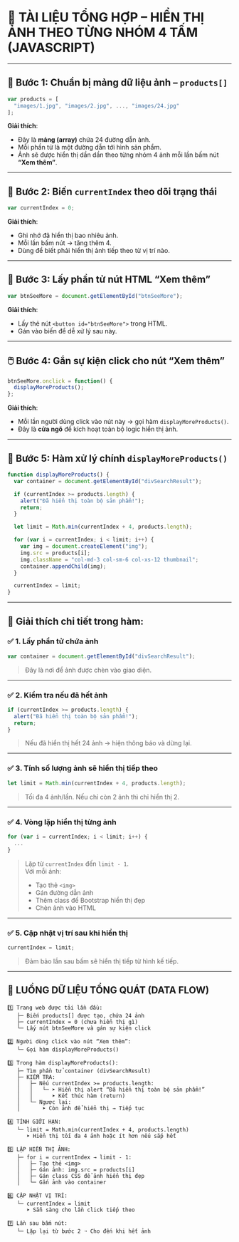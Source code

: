 
# 📘 TÀI LIỆU TỔNG HỢP – HIỂN THỊ ẢNH THEO TỪNG NHÓM 4 TẤM (JAVASCRIPT)

---

## 🧩 Bước 1: Chuẩn bị mảng dữ liệu ảnh – `products[]`

```javascript
var products = [
  "images/1.jpg", "images/2.jpg", ..., "images/24.jpg"
];
```

**Giải thích**:
- Đây là **mảng (array)** chứa 24 đường dẫn ảnh.
- Mỗi phần tử là một đường dẫn tới hình sản phẩm.
- Ảnh sẽ được hiển thị dần dần theo từng nhóm 4 ảnh mỗi lần bấm nút **“Xem thêm”**.

---

## 🔢 Bước 2: Biến `currentIndex` theo dõi trạng thái

```javascript
var currentIndex = 0;
```

**Giải thích**:
- Ghi nhớ đã hiển thị bao nhiêu ảnh.
- Mỗi lần bấm nút → tăng thêm 4.
- Dùng để biết phải hiển thị ảnh tiếp theo từ vị trí nào.

---

## 🔗 Bước 3: Lấy phần tử nút HTML “Xem thêm”

```javascript
var btnSeeMore = document.getElementById("btnSeeMore");
```

**Giải thích**:
- Lấy thẻ nút `<button id="btnSeeMore">` trong HTML.
- Gán vào biến để dễ xử lý sau này.

---

## 🖱️ Bước 4: Gắn sự kiện click cho nút “Xem thêm”

```javascript
btnSeeMore.onclick = function() {
  displayMoreProducts();
};
```

**Giải thích**:
- Mỗi lần người dùng click vào nút này → gọi hàm `displayMoreProducts()`.
- Đây là **cửa ngõ** để kích hoạt toàn bộ logic hiển thị ảnh.

---

## 🧠 Bước 5: Hàm xử lý chính `displayMoreProducts()`

```javascript
function displayMoreProducts() {
  var container = document.getElementById("divSearchResult");

  if (currentIndex >= products.length) {
    alert("Đã hiển thị toàn bộ sản phẩm!");
    return;
  }

  let limit = Math.min(currentIndex + 4, products.length);

  for (var i = currentIndex; i < limit; i++) {
    var img = document.createElement("img");
    img.src = products[i];
    img.className = "col-md-3 col-sm-6 col-xs-12 thumbnail";
    container.appendChild(img);
  }

  currentIndex = limit;
}
```

---

## 📌 Giải thích chi tiết trong hàm:

### ✅ 1. Lấy phần tử chứa ảnh
```javascript
var container = document.getElementById("divSearchResult");
```
> Đây là nơi để ảnh được chèn vào giao diện.

---

### ✅ 2. Kiểm tra nếu đã hết ảnh
```javascript
if (currentIndex >= products.length) {
  alert("Đã hiển thị toàn bộ sản phẩm!");
  return;
}
```
> Nếu đã hiển thị hết 24 ảnh → hiện thông báo và dừng lại.

---

### ✅ 3. Tính số lượng ảnh sẽ hiển thị tiếp theo
```javascript
let limit = Math.min(currentIndex + 4, products.length);
```
> Tối đa 4 ảnh/lần. Nếu chỉ còn 2 ảnh thì chỉ hiển thị 2.

---

### ✅ 4. Vòng lặp hiển thị từng ảnh
```javascript
for (var i = currentIndex; i < limit; i++) {
  ...
}
```
> Lặp từ `currentIndex` đến `limit - 1`.  
> Với mỗi ảnh:
> - Tạo thẻ `<img>`
> - Gán đường dẫn ảnh
> - Thêm class để Bootstrap hiển thị đẹp
> - Chèn ảnh vào HTML

---

### ✅ 5. Cập nhật vị trí sau khi hiển thị
```javascript
currentIndex = limit;
```
> Đảm bảo lần sau bấm sẽ hiển thị tiếp từ hình kế tiếp.

---

## 🔄 LUỒNG DỮ LIỆU TỔNG QUÁT (DATA FLOW)

```
1️⃣ Trang web được tải lần đầu:
   ├─ Biến products[] được tạo, chứa 24 ảnh
   ├─ currentIndex = 0 (chưa hiển thị gì)
   └─ Lấy nút btnSeeMore và gán sự kiện click

2️⃣ Người dùng click vào nút “Xem thêm”:
   └─ Gọi hàm displayMoreProducts()

3️⃣ Trong hàm displayMoreProducts():
   ├─ Tìm phần tử container (divSearchResult)
   ├─ KIỂM TRA:
   │   ├─ Nếu currentIndex >= products.length:
   │   │   └─ ➤ Hiển thị alert “Đã hiển thị toàn bộ sản phẩm!”
   │   │      ➤ Kết thúc hàm (return)
   │   └─ Ngược lại:
   │       ➤ Còn ảnh để hiển thị → Tiếp tục

4️⃣ TÍNH GIỚI HẠN:
   └─ limit = Math.min(currentIndex + 4, products.length)
      ➤ Hiển thị tối đa 4 ảnh hoặc ít hơn nếu sắp hết

5️⃣ LẶP HIỂN THỊ ẢNH:
   ├─ for i = currentIndex → limit - 1:
   │   ├─ Tạo thẻ <img>
   │   ├─ Gán ảnh: img.src = products[i]
   │   ├─ Gán class CSS để ảnh hiển thị đẹp
   │   └─ Gắn ảnh vào container

6️⃣ CẬP NHẬT VỊ TRÍ:
   └─ currentIndex = limit
      ➤ Sẵn sàng cho lần click tiếp theo

7️⃣ Lần sau bấm nút:
   └─ Lặp lại từ bước 2 ➝ Cho đến khi hết ảnh
```
